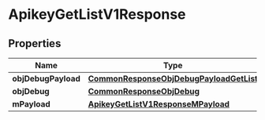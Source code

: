 

# ApikeyGetListV1Response

## Properties

Name | Type | Description | Notes
------------ | ------------- | ------------- | -------------
**objDebugPayload** | [**CommonResponseObjDebugPayloadGetList**](CommonResponseObjDebugPayloadGetList.md) |  | 
**objDebug** | [**CommonResponseObjDebug**](CommonResponseObjDebug.md) |  |  [optional]
**mPayload** | [**ApikeyGetListV1ResponseMPayload**](ApikeyGetListV1ResponseMPayload.md) |  | 




